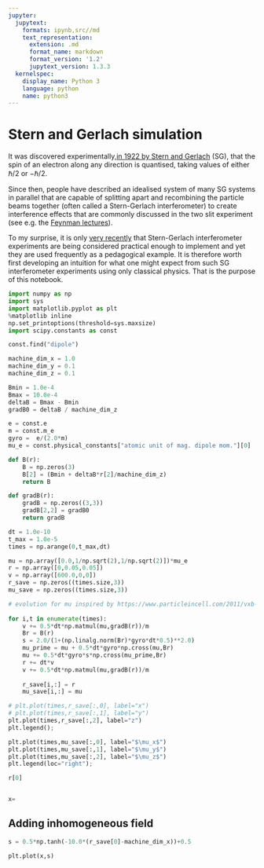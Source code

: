 ```yaml
---
jupyter:
  jupytext:
    formats: ipynb,src//md
    text_representation:
      extension: .md
      format_name: markdown
      format_version: '1.2'
      jupytext_version: 1.3.3
  kernelspec:
    display_name: Python 3
    language: python
    name: python3
---
```


# Stern and Gerlach simulation


It was discovered experimentally,[in 1922 by Stern and Gerlach](https://www.feynmanlectures.caltech.edu/II_35.html#Ch35-S2) (SG), that the spin of an electron along any direction is quantised, taking values of either $\hbar/2$ or $-\hbar/2$. 

Since then, people have described an idealised system of many SG systems in parallel that are capable of splitting apart and recombining the particle beams together (often called a Stern-Gerlach interferometer) to create interference effects that are commonly discussed in the two slit experiment (see e.g. the [Feynman lectures](https://www.feynmanlectures.caltech.edu/III_05.html#Ch5-S4)). 

To my surprise, it is only [very recently](https://arxiv.org/abs/1801.02708) that Stern-Gerlach interferometer experiments are being considered practical enough to implement and yet they are used frequently as a pedagogical example. It is therefore worth first developing an intuition for what one might expect from such SG interferometer experiments using only classical physics. That is the purpose of this notebook.




```python
import numpy as np
import sys
import matplotlib.pyplot as plt
%matplotlib inline
np.set_printoptions(threshold=sys.maxsize)
import scipy.constants as const
```

```python
const.find("dipole")
```

```python
machine_dim_x = 1.0
machine_dim_y = 0.1
machine_dim_z = 0.1

Bmin = 1.0e-4
Bmax = 10.0e-4
deltaB = Bmax - Bmin
gradB0 = deltaB / machine_dim_z

e = const.e
m = const.m_e
gyro =  e/(2.0*m)
mu_e = const.physical_constants["atomic unit of mag. dipole mom."][0]
```

```python
def B(r):
    B = np.zeros(3)
    B[2] = (Bmin + deltaB*r[2]/machine_dim_z)
    return B
```

```python
def gradB(r):
    gradB = np.zeros((3,3))
    gradB[2,2] = gradB0
    return gradB
```

```python
dt = 1.0e-10
t_max = 1.0e-5
times = np.arange(0,t_max,dt)

mu = np.array([0.0,1/np.sqrt(2),1/np.sqrt(2)])*mu_e
r = np.array([0,0.05,0.05])
v = np.array([600.0,0,0])
r_save = np.zeros((times.size,3))
mu_save = np.zeros((times.size,3))
```

```python
# evolution for mu inspired by https://www.particleincell.com/2011/vxb-rotation/
          
for i,t in enumerate(times):
    v += 0.5*dt*np.matmul(mu,gradB(r))/m            
    Br = B(r)
    s = 2.0/(1+(np.linalg.norm(Br)*gyro*dt*0.5)**2.0)
    mu_prime = mu + 0.5*dt*gyro*np.cross(mu,Br)
    mu += 0.5*dt*gyro*s*np.cross(mu_prime,Br)            
    r += dt*v
    v += 0.5*dt*np.matmul(mu,gradB(r))/m
    
    r_save[i,:] = r
    mu_save[i,:] = mu
```

```python
# plt.plot(times,r_save[:,0], label="x")
# plt.plot(times,r_save[:,1], label="y")
plt.plot(times,r_save[:,2], label="z")
plt.legend();
```

```python
plt.plot(times,mu_save[:,0], label="$\mu_x$")
plt.plot(times,mu_save[:,1], label="$\mu_y$")
plt.plot(times,mu_save[:,2], label="$\mu_z$")
plt.legend(loc="right");
```

```python
r[0]
```

```python

```

```python
x=
```

## Adding inhomogeneous field

```python
s = 0.5*np.tanh(-10.0*(r_save[0]-machine_dim_x))+0.5
```

```python
plt.plot(x,s)
```

```python

```
